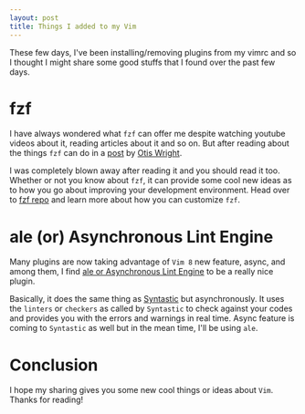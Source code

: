 ```yaml
---
layout: post
title: Things I added to my Vim
---
```


These few days, I've been installing/removing plugins from my vimrc and so I thought I might share some good stuffs that I found over the past few days.

# fzf

I have always wondered what `fzf` can offer me despite watching youtube videos about it, reading articles about it and so on. But after reading about the things `fzf` can do in a [post](https://medium.com/@crashybang/supercharge-vim-with-fzf-and-ripgrep-d4661fc853d2#.ew80ipb9l) by [Otis Wright](https://medium.com/@crashybang). 

I was completely blown away after reading it and you should read it too. Whether or not you know about `fzf`, it can provide some cool new ideas as to how you go about improving your development environment. Head over to [fzf repo](https://github.com/junegunn/fzf) and learn more about how you can customize `fzf`.

# ale (or) Asynchronous Lint Engine

Many plugins are now taking advantage of `Vim 8` new feature, async, and among them, I find [ale or Asynchronous Lint Engine](https://github.com/w0rp/ale) to be a really nice plugin. 

Basically, it does the same thing as [Syntastic](https://github.com/vim-syntastic/syntastic) but asynchronously. It uses the `linters` or `checkers` as called by `Syntastic` to check against your codes and provides you with the errors and warnings in real time. Async feature is coming to `Syntastic` as well but in the mean time, I'll be using `ale`.


# Conclusion

I hope my sharing gives you some new cool things or ideas about `Vim`. Thanks for reading!
